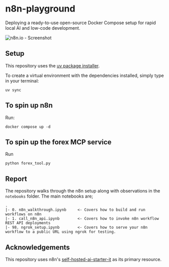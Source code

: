 # n8n-playground
Deploying a ready-to-use open-source Docker Compose setup for rapid local AI and low-code development.

![n8n.io - Screenshot](https://raw.githubusercontent.com/n8n-io/self-hosted-ai-starter-kit/main/assets/n8n-demo.gif)

## Setup
This repository uses the [uv package installer](https://docs.astral.sh/uv/pip/packages/). 

To create a virtual environment with the dependencies installed, simply type in your terminal:
```
uv sync
```

## To spin up n8n
Run:
```
docker compose up -d
```

## To spin up the forex MCP service
Run
```
python forex_tool.py
```

## Report
The repository walks through the n8n setup along with observations in the `notebooks` folder. The main notebooks are;
```
.
|- 0. n8n_walkthrough.ipynb     <- Covers how to build and run workflows on n8n
|- 1. call_n8n_api.ipynb        <- Covers how to invoke n8n workflow REST API deployments
|- 98. ngrok_setup.ipynb        <- Covers how to serve your n8n workflow to a public URL using ngrok for testing.
```

## Acknowledgements
This repository uses n8n's [self-hosted-ai-starter-it](https://github.com/n8n-io/self-hosted-ai-starter-kit) as its primary resource.